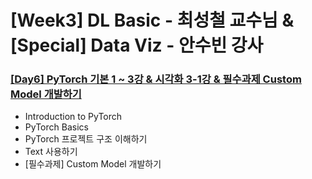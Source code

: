 # [Week3] DL Basic - 최성철 교수님 & [Special] Data Viz - 안수빈 강사

### [[Day6] PyTorch 기본 1 ~ 3강 & 시각화 3-1강 & 필수과제 Custom Model 개발하기](https://github.com/raki-1203/boostcamp_note/tree/main/Week_3/Day_11)

- Introduction to PyTorch
- PyTorch Basics
- PyTorch 프로젝트 구조 이해하기
- Text 사용하기
- [필수과제] Custom Model 개발하기

